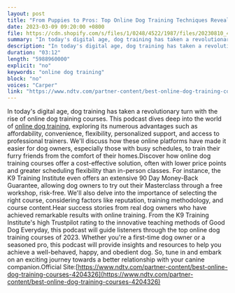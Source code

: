 ```yaml
---
layout: post
title: "From Puppies to Pros: Top Online Dog Training Techniques Revealed"
date: 2023-03-09 09:20:00 +0800
file: https://cdn.shopify.com/s/files/1/0248/4522/1987/files/20230810_4.mp3?v=1691631916
summary: "In today's digital age, dog training has taken a revolutionary turn with the rise of online dog training courses. This podcast dives deep into the world of online dog training, exploring its numerous advantages such as affordability, convenience, flexibility, personalized support, and access to professional trainers. We'll discuss how these online platforms have made it easier for dog owners, especially those with busy schedules, to train their furry friends from the comfort of their homes.Discover how online dog training courses offer a cost-effective solution, often with lower price points and greater scheduling flexibility than in-person classes. For instance, the K9 Training Institute even offers an extensive 90 Day Money-Back Guarantee, allowing dog owners to try out their Masterclass through a free workshop, risk-free. We'll also delve into the importance of selecting the right course, considering factors like reputation, training methodology, and course content.Hear success stories from real dog owners who have achieved remarkable results with online training. From the K9 Training Institute's high Trustpilot rating to the innovative teaching methods of Good Dog Everyday, this podcast will guide listeners through the top online dog training courses of 2023. Whether you're a first-time dog owner or a seasoned pro, this podcast will provide insights and resources to help you achieve a well-behaved, happy, and obedient dog. So, tune in and embark on an exciting journey towards a better relationship with your canine companion."
description: "In today's digital age, dog training has taken a revolutionary turn with the rise of online dog training courses. This podcast dives deep into the world of <a href='https://www.ndtv.com/partner-content/best-online-dog-training-courses-4204326'>online dog training</a>, exploring its numerous advantages such as affordability, convenience, flexibility, personalized support, and access to professional trainers. We'll discuss how these online platforms have made it easier for dog owners, especially those with busy schedules, to train their furry friends from the comfort of their homes.Discover how online dog training courses offer a cost-effective solution, often with lower price points and greater scheduling flexibility than in-person classes. For instance, the K9 Training Institute even offers an extensive 90 Day Money-Back Guarantee, allowing dog owners to try out their Masterclass through a free workshop, risk-free. We'll also delve into the importance of selecting the right course, considering factors like reputation, training methodology, and course content.Hear success stories from real dog owners who have achieved remarkable results with online training. From the K9 Training Institute's high Trustpilot rating to the innovative teaching methods of Good Dog Everyday, this podcast will guide listeners through the top online dog training courses of 2023. Whether you're a first-time dog owner or a seasoned pro, this podcast will provide insights and resources to help you achieve a well-behaved, happy, and obedient dog. So, tune in and embark on an exciting journey towards a better relationship with your canine companion.Official Site:<a href='https://www.ndtv.com/partner-content/best-online-dog-training-courses-4204326'>https://www.ndtv.com/partner-content/best-online-dog-training-courses-4204326</a> "
duration: "03:12"
length: "5988960000"
explicit: "no"
keywords: "online dog training"
block: "no"
voices: "Carper"
link: "https://www.ndtv.com/partner-content/best-online-dog-training-courses-4204326"
---
```


In today's digital age, dog training has taken a revolutionary turn with the rise of online dog training courses. This podcast dives deep into the world of [online dog training](https://www.ndtv.com/partner-content/best-online-dog-training-courses-4204326), exploring its numerous advantages such as affordability, convenience, flexibility, personalized support, and access to professional trainers. We'll discuss how these online platforms have made it easier for dog owners, especially those with busy schedules, to train their furry friends from the comfort of their homes.Discover how online dog training courses offer a cost-effective solution, often with lower price points and greater scheduling flexibility than in-person classes. For instance, the K9 Training Institute even offers an extensive 90 Day Money-Back Guarantee, allowing dog owners to try out their Masterclass through a free workshop, risk-free. We'll also delve into the importance of selecting the right course, considering factors like reputation, training methodology, and course content.Hear success stories from real dog owners who have achieved remarkable results with online training. From the K9 Training Institute's high Trustpilot rating to the innovative teaching methods of Good Dog Everyday, this podcast will guide listeners through the top online dog training courses of 2023. Whether you're a first-time dog owner or a seasoned pro, this podcast will provide insights and resources to help you achieve a well-behaved, happy, and obedient dog. So, tune in and embark on an exciting journey towards a better relationship with your canine companion.Official Site:[https://www.ndtv.com/partner-content/best-online-dog-training-courses-4204326](https://www.ndtv.com/partner-content/best-online-dog-training-courses-4204326)
